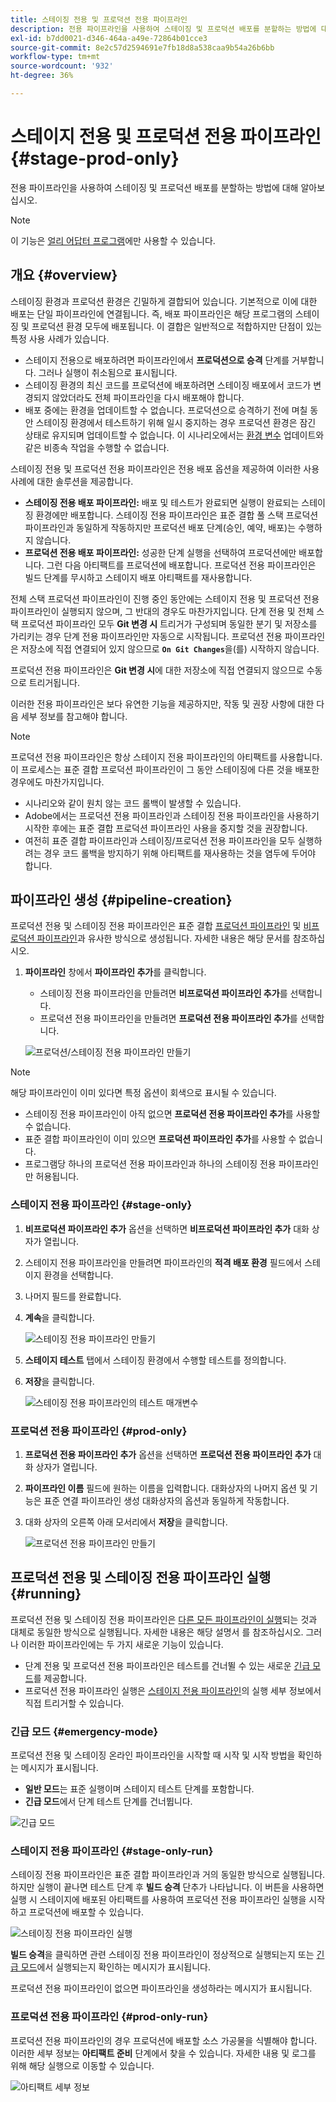 ```yaml
---
title: 스테이징 전용 및 프로덕션 전용 파이프라인
description: 전용 파이프라인을 사용하여 스테이징 및 프로덕션 배포를 분할하는 방법에 대해 알아보십시오.
exl-id: b7dd0021-d346-464a-a49e-72864b01cce3
source-git-commit: 8e2c57d2594691e7fb18d8a538caa9b54a26b6bb
workflow-type: tm+mt
source-wordcount: '932'
ht-degree: 36%

---
```


# 스테이지 전용 및 프로덕션 전용 파이프라인 {#stage-prod-only}

전용 파이프라인을 사용하여 스테이징 및 프로덕션 배포를 분할하는 방법에 대해 알아보십시오.

>[!NOTE]
>
>이 기능은 [얼리 어답터 프로그램](/help/release-notes/current.md#early-adoption)에만 사용할 수 있습니다.

## 개요 {#overview}

스테이징 환경과 프로덕션 환경은 긴밀하게 결합되어 있습니다. 기본적으로 이에 대한 배포는 단일 파이프라인에 연결됩니다. 즉, 배포 파이프라인은 해당 프로그램의 스테이징 및 프로덕션 환경 모두에 배포됩니다. 이 결합은 일반적으로 적합하지만 단점이 있는 특정 사용 사례가 있습니다.

* 스테이지 전용으로 배포하려면 파이프라인에서 **프로덕션으로 승격** 단계를 거부합니다. 그러나 실행이 취소됨으로 표시됩니다.
* 스테이징 환경의 최신 코드를 프로덕션에 배포하려면 스테이징 배포에서 코드가 변경되지 않았더라도 전체 파이프라인을 다시 배포해야 합니다.
* 배포 중에는 환경을 업데이트할 수 없습니다. 프로덕션으로 승격하기 전에 며칠 동안 스테이징 환경에서 테스트하기 위해 일시 중지하는 경우 프로덕션 환경은 잠긴 상태로 유지되며 업데이트할 수 없습니다. 이 시나리오에서는 [환경 변수](/help/getting-started/build-environment.md#environment-variables) 업데이트와 같은 비종속 작업을 수행할 수 없습니다.

스테이징 전용 및 프로덕션 전용 파이프라인은 전용 배포 옵션을 제공하여 이러한 사용 사례에 대한 솔루션을 제공합니다.

* **스테이징 전용 배포 파이프라인:** 배포 및 테스트가 완료되면 실행이 완료되는 스테이징 환경에만 배포합니다. 스테이징 전용 파이프라인은 표준 결합 풀 스택 프로덕션 파이프라인과 동일하게 작동하지만 프로덕션 배포 단계(승인, 예약, 배포)는 수행하지 않습니다.
* **프로덕션 전용 배포 파이프라인:** 성공한 단계 실행을 선택하여 프로덕션에만 배포합니다. 그런 다음 아티팩트를 프로덕션에 배포합니다. 프로덕션 전용 파이프라인은 빌드 단계를 무시하고 스테이지 배포 아티팩트를 재사용합니다.

전체 스택 프로덕션 파이프라인이 진행 중인 동안에는 스테이지 전용 및 프로덕션 전용 파이프라인이 실행되지 않으며, 그 반대의 경우도 마찬가지입니다. 단계 전용 및 전체 스택 프로덕션 파이프라인 모두 **Git 변경 시** 트리거가 구성되며 동일한 분기 및 저장소를 가리키는 경우 단계 전용 파이프라인만 자동으로 시작됩니다. 프로덕션 전용 파이프라인은 저장소에 직접 연결되어 있지 않으므로 **`On Git Changes`**&#x200B;을(를) 시작하지 않습니다.

프로덕션 전용 파이프라인은 **Git 변경 시**&#x200B;에 대한 저장소에 직접 연결되지 않으므로 수동으로 트리거됩니다.

이러한 전용 파이프라인은 보다 유연한 기능을 제공하지만, 작동 및 권장 사항에 대한 다음 세부 정보를 참고해야 합니다.

>[!NOTE]
>
>프로덕션 전용 파이프라인은 항상 스테이지 전용 파이프라인의 아티팩트를 사용합니다. 이 프로세스는 표준 결합 프로덕션 파이프라인이 그 동안 스테이징에 다른 것을 배포한 경우에도 마찬가지입니다.
>
>* 시나리오와 같이 원치 않는 코드 롤백이 발생할 수 있습니다.
>* Adobe에서는 프로덕션 전용 파이프라인과 스테이징 전용 파이프라인을 사용하기 시작한 후에는 표준 결합 프로덕션 파이프라인 사용을 중지할 것을 권장합니다.
>* 여전히 표준 결합 파이프라인과 스테이징/프로덕션 전용 파이프라인을 모두 실행하려는 경우 코드 롤백을 방지하기 위해 아티팩트를 재사용하는 것을 염두에 두어야 합니다.

## 파이프라인 생성 {#pipeline-creation}

프로덕션 전용 및 스테이징 전용 파이프라인은 표준 결합 [프로덕션 파이프라인](/help/using/production-pipelines.md) 및 [비프로덕션 파이프라인](/help/using/non-production-pipelines.md)과 유사한 방식으로 생성됩니다. 자세한 내용은 해당 문서를 참조하십시오.

1. **파이프라인** 창에서 **파이프라인 추가**&#x200B;를 클릭합니다.

   * 스테이징 전용 파이프라인을 만들려면 **비프로덕션 파이프라인 추가**&#x200B;를 선택합니다.
   * 프로덕션 전용 파이프라인을 만들려면 **프로덕션 전용 파이프라인 추가**&#x200B;를 선택합니다.

   ![프로덕션/스테이징 전용 파이프라인 만들기](/help/assets/configure-pipelines/prod-stage-pipelines.png)

>[!NOTE]
>
>해당 파이프라인이 이미 있다면 특정 옵션이 회색으로 표시될 수 있습니다.
>
>* 스테이징 전용 파이프라인이 아직 없으면 **프로덕션 전용 파이프라인 추가**&#x200B;를 사용할 수 없습니다.
>* 표준 결합 파이프라인이 이미 있으면 **프로덕션 파이프라인 추가**&#x200B;를 사용할 수 없습니다.
>* 프로그램당 하나의 프로덕션 전용 파이프라인과 하나의 스테이징 전용 파이프라인만 허용됩니다.

### 스테이지 전용 파이프라인 {#stage-only}

1. **비프로덕션 파이프라인 추가** 옵션을 선택하면 **비프로덕션 파이프라인 추가** 대화 상자가 열립니다.
1. 스테이지 전용 파이프라인을 만들려면 파이프라인의 **적격 배포 환경** 필드에서 스테이지 환경을 선택합니다.
1. 나머지 필드를 완료합니다.
1. **계속**&#x200B;을 클릭합니다.

   ![스테이징 전용 파이프라인 만들기](/help/assets/configure-pipelines/stage-only.png)

1. **스테이지 테스트** 탭에서 스테이징 환경에서 수행할 테스트를 정의합니다.
1. **저장**&#x200B;을 클릭합니다.

   ![스테이징 전용 파이프라인의 테스트 매개변수](/help/assets/configure-pipelines/stage-only-test.png)

### 프로덕션 전용 파이프라인 {#prod-only}

1. **프로덕션 전용 파이프라인 추가** 옵션을 선택하면 **프로덕션 전용 파이프라인 추가** 대화 상자가 열립니다.
1. **파이프라인 이름** 필드에 원하는 이름을 입력합니다. 대화상자의 나머지 옵션 및 기능은 표준 연결 파이프라인 생성 대화상자의 옵션과 동일하게 작동합니다.
1. 대화 상자의 오른쪽 아래 모서리에서 **저장**&#x200B;을 클릭합니다.

   ![프로덕션 전용 파이프라인 만들기](/help/assets/configure-pipelines/prod-only-pipeline.png)

## 프로덕션 전용 및 스테이징 전용 파이프라인 실행 {#running}

프로덕션 전용 및 스테이징 전용 파이프라인은 [다른 모든 파이프라인이 실행](/help/using/managing-pipelines.md#running-pipelines)되는 것과 대체로 동일한 방식으로 실행됩니다. 자세한 내용은 해당 설명서 를 참조하십시오. 그러나 이러한 파이프라인에는 두 가지 새로운 기능이 있습니다.

* 단계 전용 및 프로덕션 전용 파이프라인은 테스트를 건너뛸 수 있는 새로운 [긴급 모드](#emergency-mode)를 제공합니다.
* 프로덕션 전용 파이프라인 실행은 [스테이지 전용 파이프라인](#stage-only-run)의 실행 세부 정보에서 직접 트리거할 수 있습니다.

### 긴급 모드 {#emergency-mode}

프로덕션 전용 및 스테이징 온라인 파이프라인을 시작할 때 시작 및 시작 방법을 확인하는 메시지가 표시됩니다.

* **일반 모드**&#x200B;는 표준 실행이며 스테이지 테스트 단계를 포함합니다.
* **긴급 모드**&#x200B;에서 단계 테스트 단계를 건너뜁니다.

![긴급 모드](/help/assets/configure-pipelines/emergency-mode.png)

### 스테이지 전용 파이프라인 {#stage-only-run}

스테이징 전용 파이프라인은 표준 결합 파이프라인과 거의 동일한 방식으로 실행됩니다. 하지만 실행이 끝나면 테스트 단계 후 **빌드 승격** 단추가 나타납니다. 이 버튼을 사용하면 실행 시 스테이지에 배포된 아티팩트를 사용하여 프로덕션 전용 파이프라인 실행을 시작하고 프로덕션에 배포할 수 있습니다.

![스테이징 전용 파이프라인 실행](/help/assets/configure-pipelines/stage-only-pipeline-run.png)

**빌드 승격**&#x200B;을 클릭하면 관련 스테이징 전용 파이프라인이 정상적으로 실행되는지 또는 [긴급 모드](#emergency-mode)에서 실행되는지 확인하는 메시지가 표시됩니다.

프로덕션 전용 파이프라인이 없으면 파이프라인을 생성하라는 메시지가 표시됩니다.

### 프로덕션 전용 파이프라인 {#prod-only-run}

프로덕션 전용 파이프라인의 경우 프로덕션에 배포할 소스 가공물을 식별해야 합니다. 이러한 세부 정보는 **아티팩트 준비** 단계에서 찾을 수 있습니다. 자세한 내용 및 로그를 위해 해당 실행으로 이동할 수 있습니다.

![아티팩트 세부 정보](/help/assets/configure-pipelines/prod-only-pipeline-run.png)
